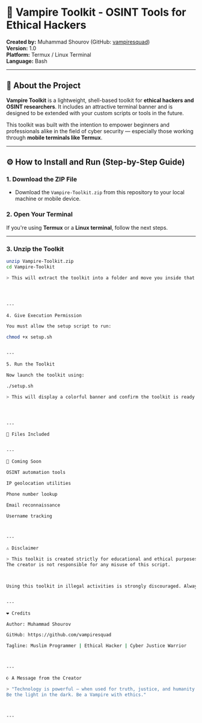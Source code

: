 # 🦇 Vampire Toolkit - OSINT Tools for Ethical Hackers

**Created by:** Muhammad Shourov (GitHub: [vampiresquad](https://github.com/vampiresquad))  
**Version:** 1.0  
**Platform:** Termux / Linux Terminal  
**Language:** Bash

---

## 📖 About the Project

**Vampire Toolkit** is a lightweight, shell-based toolkit for **ethical hackers and OSINT researchers**. It includes an attractive terminal banner and is designed to be extended with your custom scripts or tools in the future.

This toolkit was built with the intention to empower beginners and professionals alike in the field of cyber security — especially those working through **mobile terminals like Termux**.

---

## ⚙️ How to Install and Run (Step-by-Step Guide)

### 1. Download the ZIP File

- Download the `Vampire-Toolkit.zip` from this repository to your local machine or mobile device.

### 2. Open Your Terminal

If you're using **Termux** or a **Linux terminal**, follow the next steps.

---

### 3. Unzip the Toolkit

```bash
unzip Vampire-Toolkit.zip
cd Vampire-Toolkit

> This will extract the toolkit into a folder and move you inside that folder.




---

4. Give Execution Permission

You must allow the setup script to run:

chmod +x setup.sh


---

5. Run the Toolkit

Now launch the toolkit using:

./setup.sh

> This will display a colorful banner and confirm the toolkit is ready for future extensions.




---

📁 Files Included


---

🚀 Coming Soon

OSINT automation tools

IP geolocation utilities

Phone number lookup

Email reconnaissance

Username tracking



---

⚠️ Disclaimer

> This toolkit is created strictly for educational and ethical purposes only.
The creator is not responsible for any misuse of this script.



Using this toolkit in illegal activities is strongly discouraged. Always respect privacy and local cyber laws.


---

❤️ Credits

Author: Muhammad Shourov

GitHub: https://github.com/vampiresquad

Tagline: Muslim Programmer | Ethical Hacker | Cyber Justice Warrior



---

☪️ A Message from the Creator

> "Technology is powerful — when used for truth, justice, and humanity.
Be the light in the dark. Be a Vampire with ethics."



---

